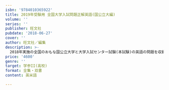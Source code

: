 ```yaml
---
isbn: '9784010365922'
title: 2019年受験用 全国大学入試問題正解英語(国公立大編)
volume: ''
series: ''
publisher: 旺文社
pubdate: '2018-06-27'
cover: ''
author: 旺文社／編集
description: >-
  2018年実施の全国のおもな国公立大学と大学入試センター試験(本試験)の英語の問題を収録し、解答･解説を詳細に提示しています。また、総括として①｢2018年国公立大入試の全般的傾向分析｣｢2018年国公大入試･長文問題の全般的傾向分析｣、②｢2018年の出題傾向と2019年の対策｣、③｢トピック別長文問題要約一覧｣を掲載しています。大学受験対策書としてだけでなく入試資料としても高い評価を得ています。
price: '4600'
genre: ''
target: 学参II(高校)
format: 全集・双書
content: 英米語

---
```

